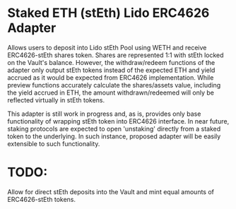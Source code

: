 # Staked ETH (stEth) Lido ERC4626 Adapter

Allows users to deposit into Lido stEth Pool using WETH and receive ERC4626-stEth shares token. Shares are represented 1:1 with stEth locked on the Vault's balance. However, the withdraw/redeem functions of the adapter only output stEth tokens instead of the expected ETH and yield accrued as it would be expected from ERC4626 implementation. While preview functions accurately calculate the shares/assets value, including the yield accrued in ETH, the amount withdrawn/redeemed will only be reflected virtually in stEth tokens. 

This adapter is still work in progress and, as is, provides only base functionality of wrapping stEth token into ERC4626 interface. In near future, staking protocols are expected to open 'unstaking' directly from a staked token to the underlying. In such instance, proposed adapter will be easily extensible to such functionality.

# TODO:

Allow for direct stEth deposits into the Vault and mint equal amounts of ERC4626-stEth tokens.